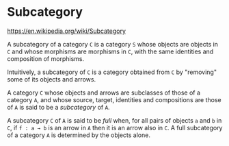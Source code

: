 # Subcategory

https://en.wikipedia.org/wiki/Subcategory

A subcategory of a category `C` is a category `S` whose objects are objects in `C` and whose morphisms are morphisms in `C`, with the same identities and composition of morphisms.

Intuitively, a subcategory of `C` is a category obtained from `C` by "removing" some of its objects and arrows.

A category `C` whose objects and arrows are subclasses of those of a category `A`, and whose source, target, identities and compositions are those of `A` is said to be a *subcategory* of `A`.

A subcategory `C` of `A` is said to be *full* when, for all pairs of objects `a` and `b` in `C`, if `f : a → b` is an arrow in `A` then it is an arrow also in `C`. A full subcategory of a category `A` is determined by the objects alone.
